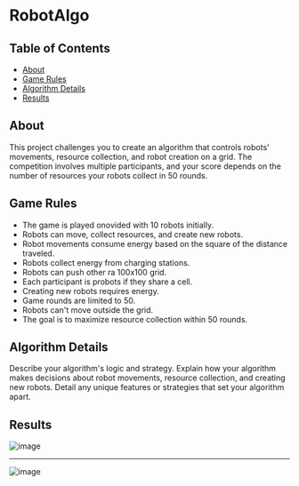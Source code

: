 # RobotAlgo

## Table of Contents
- [About](#about)
- [Game Rules](#game-rules)
- [Algorithm Details](#algorithm-details)
- [Results](#results)

## About
This project challenges you to create an algorithm that controls robots' movements, resource collection, and robot creation on a grid. The competition involves multiple participants, and your score depends on the number of resources your robots collect in 50 rounds.

## Game Rules
- The game is played onovided with 10 robots initially.
- Robots can move, collect resources, and create new robots.
- Robot movements consume energy based on the square of the distance traveled.
- Robots collect energy from charging stations.
- Robots can push other ra 100x100 grid.
- Each participant is probots if they share a cell.
- Creating new robots requires energy.
- Game rounds are limited to 50.
- Robots can't move outside the grid.
- The goal is to maximize resource collection within 50 rounds.

## Algorithm Details
Describe your algorithm's logic and strategy. Explain how your algorithm makes decisions about robot movements, resource collection, and creating new robots. Detail any unique features or strategies that set your algorithm apart.

## Results

![image](https://github.com/rrromchIk/NiktinRoman.RobotChallenge/assets/90086332/789b0b0f-c58a-48ab-8c32-078920bed705)

---
![image](https://github.com/rrromchIk/NiktinRoman.RobotChallenge/assets/90086332/80b56805-2595-4e7a-8d70-9a169f951ca1)


